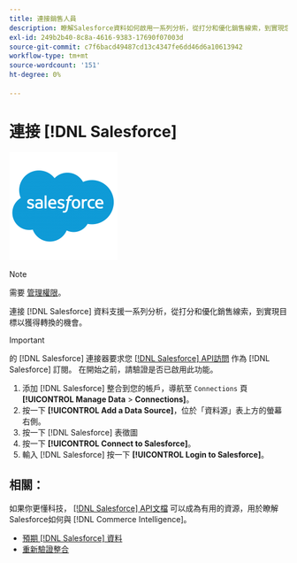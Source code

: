 ```yaml
---
title: 連接銷售人員
description: 瞭解Salesforce資料如何啟用一系列分析，從打分和優化銷售線索，到實現您為轉換的機會而制定的目標。
exl-id: 249b2b40-8c8a-4616-9383-17690f07003d
source-git-commit: c7f6bacd49487cd13c4347fe6dd46d6a10613942
workflow-type: tm+mt
source-wordcount: '151'
ht-degree: 0%

---
```


# 連接 [!DNL Salesforce]

![](../../../assets/Salesforce_Logo.png)

>[!NOTE]
>
>需要 [管理權限](../../../administrator/user-management/user-management.md)。

連接 [!DNL Salesforce] 資料支援一系列分析，從打分和優化銷售線索，到實現目標以獲得轉換的機會。

>[!IMPORTANT]
>
>的 [!DNL Salesforce] 連接器要求您 [[!DNL Salesforce] API訪問](../integrations/salesforce.md) 作為 [!DNL Salesforce] 訂閱。 在開始之前，請驗證是否已啟用此功能。

1. 添加 [!DNL Salesforce] 整合到您的帳戶，導航至 `Connections` 頁 **[!UICONTROL Manage Data** > **Connections]**。
1. 按一下 **[!UICONTROL Add a Data Source]**，位於「資料源」表上方的螢幕右側。
1. 按一下 [!DNL Salesforce] 表徵圖
1. 按一下 **[!UICONTROL Connect to Salesforce]**。
1. 輸入 [!DNL Salesforce] 按一下 **[!UICONTROL Login to Salesforce]**。

## 相關：

如果你更懂科技， [[!DNL Salesforce] API文檔](https://developer.salesforce.com/docs/atlas.en-us.api_rest.meta/api_rest/intro_what_is_rest_api.htm) 可以成為有用的資源，用於瞭解Salesforce如何與 [!DNL Commerce Intelligence]。

* [預期 [!DNL Salesforce] 資料](../integrations/salesforce-data.md)
* [重新驗證整合](https://experienceleague.adobe.com/docs/commerce-knowledge-base/kb/how-to/mbi-reauthenticating-integrations.html)
